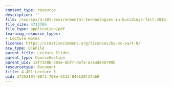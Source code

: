 ```yaml
---
content_type: resource
description: ''
file: /courses/4-401-environmental-technologies-in-buildings-fall-2018/d735219180f1708e311284e120f37bb0_MIT4_401F18_lec3.pdf
file_size: 4713765
file_type: application/pdf
learning_resource_types:
- Lecture Notes
license: https://creativecommons.org/licenses/by-nc-sa/4.0/
ocw_type: OCWFile
parent_title: Lecture Slides
parent_type: CourseSection
parent_uid: 13f7348b-393e-8bf7-defa-a7a4d040799b
resourcetype: Document
title: 4.401 Lecture 3
uid: d7352191-80f1-708e-3112-84e120f37bb0
---
```


